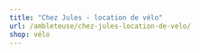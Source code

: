```yaml
---
title: "Chez Jules - location de vélo"
url: /ambleteuse/chez-jules-location-de-velo/
shop: vélo
---
```

